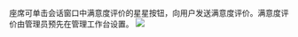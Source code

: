 ﻿座席可单击会话窗口中满意度评价的星星按钮，向用户发送满意度评价。满意度评价由管理员预先在管理工作台设置。
![](https://qcloudimg.tencent-cloud.cn/raw/1686599ba9d8a6581c5b4a3f8be72131.png)